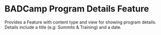 # BADCamp Program Details Feature
Provides a Feature with content type and view for showing program details. Details include a title (e.g: Summits &amp; Training) and a date.